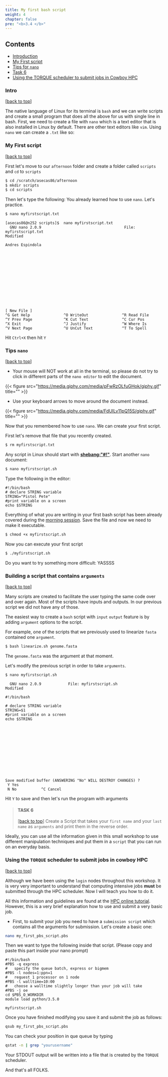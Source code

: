```yaml
---
title: My first bash script
weight: 4
chapter: false
pre: "<b>3.4 </b>"
---
```


## Contents

- [Introduction](#intro)
- [My First script](#my-first-script)
- [Tips for `nano`](#tips-nano)
- [Task 6](#task-6)
- [Using the TORQUE scheduler to submit jobs in Cowboy HPC](#using-the-torque-scheduler-to-submit-jobs-in-cowboy-hpc)


### Intro
[[back to top](#contents)]

The native language of Linux for its terminal is `bash` and we can write  scripts and create a small program that does all the above for us with  single line in bash. First, we need to create a file with `nano` which  is a text editor that is also installed in Linux by default. There are  other text editors like `vim`. Using `nano` we can create a `.txt` like 
so: 

### My First script
[[back to top](#contents)]

First let's move to our `afternoon` folder and create a folder called `scripts` and `cd` to `scripts`

```bash
$ cd /scratch/asecas86/afternoon
$ mkdir scripts
$ cd scripts
```

Then let's type the following: 
You already learned how to use `nano`. Let's practice. 


```bash
$ nano myfirstscript.txt 
```

	[asecas86@n252 scripts]$  nano myfirstscript.txt
	  GNU nano 2.0.9                                     File: myfirstscript.txt                                                                        Modified

	Andres Espindola













																			 [ New File ]
	^G Get Help               ^O WriteOut               ^R Read File              ^Y Prev Page              ^K Cut Text               ^C Cur Pos
	^X Exit                   ^J Justify                ^W Where Is               ^V Next Page              ^U UnCut Text             ^T To Spell

Hit `Ctrl+X` then hit `Y`


### Tips `nano`
[[back to top](#contents)]


- Your mouse will NOT work at all in the terminal, so please do not try  to click in different parts of the `nano editor` to edit the document.
 
 {{< figure src="https://media.giphy.com/media/pFwRzOLfuGHok/giphy.gif" 
title="" >}}

 - Use your keyboard arrows to move around the document  instead.
 
 {{< figure src="https://media.giphy.com/media/FdUILv11pQ15S/giphy.gif" 
title="" >}}
 
Now that you remembered how to use `nano`. We can create your first script.
 
First let's remove that file that you recently created. 

```bash 
$ rm myfirstscript.txt 
```

Any script in Linux should start with [**shebang:"#!"**](https://en.wikipedia.org/wiki/Shebang_(Unix)). Start another `nano` document: 


```bash 
$ nano myfirstscript.sh 
``` 
Type the following in the editor:

	#!/bin/bash
	# declare STRING variable
	STRING="Pistol Pete"
	#print variable on a screen
	echo $STRING

	
Everything of what you are writing in your first bash script has been already covered during the [morning session](../../morning). Save the file and now we need to make it executable.

```bash 
$ chmod +x myfirstscript.sh
```

Now you can execute your first script 


```bash
$ ./myfirstscript.sh 
```

Do you want to try something more difficult: YASSSS 

### Building a script that contains `arguments`
[[back to top](#contents)]

Many scripts are created to facilitate the user typing the same code over and over again. Most of the scripts have inputs and outputs. In our previous script we did not have any of those. 

The easiest way to create a `bash` script with `input` `output` feature is by adding `argument` options to the script. 

For example, one of the scripts that we previously used to linearize `fasta` contained one `argument`.

```bash
$ bash linearize.sh genome.fasta
```
The `genome.fasta` was the argument at that moment. 

Let's modify the previous script in order to take `arguments`. 

```bash
$ nano myfirstscript.sh
```

	  GNU nano 2.0.9            File: myfirstscript.sh                    Modified

	#!/bin/bash

	# declare STRING variable
	STRING=$1
	#print variable on a screen
	echo $STRING













	Save modified buffer (ANSWERING "No" WILL DESTROY CHANGES) ?
	 Y Yes
	 N No           ^C Cancel


Hit `Y` to save and then let's run the program with arguments


> #### TASK 6
>[[back to top](#contents)]
> Create a Script that takes your `first name` and your `last name` as `arguments` and print them in the reverse order. 


Ideally, you can use all the information given in this small workshop to use different manipulation techniques and put them in a `script` that you can run on an everyday basis. 


### Using the `TORQUE` scheduler to submit jobs in cowboy HPC
[[back to top](#contents)]


Although we have been using the `login` nodes throughout this workshop. It is very very important to understand that computing intensive jobs **must** be submitted through the HPC scheduler. Now I will teach you how to do it. 

All this information and guidelines are found at the [HPC online tutorial](https://hpcc.okstate.edu/content/new-user-tutorial).  However, this is a very brief explanation how to use and submit a very basic job. 


- First, to submit your job you need to have a `submission script` which contains all the arguments for submission. Let's create a basic one:

```bash
nano my_first_pbs_script.pbs
```

Then we want to type the following inside that script. (Please copy and paste this part inside your nano prompt)


	#!/bin/bash
	#PBS -q express
	#   specify the queue batch, express or bigmem
	#PBS -l nodes=1:ppn=1
	#   request 1 processor on 1 node
	#PBS -l walltime=10:00
	#   choose a walltime slightly longer than your job will take
	#PBS -j oe
	cd $PBS_O_WORKDIR
	module load python/3.5.0
	 
	myfirstscript.sh
	

Once you have finished modifying you save it and submit the job as follows:

```bash
qsub my_first_pbs_script.pbs
```

You can check your position in que queue by typing

```bash
qstat -n | grep "yourusername"
```

Your STDOUT output will be written into a file that is created by the `TORQUE` scheduler. 


And that's all FOLKS.






